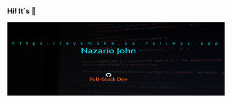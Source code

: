 ### Hi! It´s 👋

<div align="center">

  <img align="center" alt="" width="700px" height="170px" src="baner.jpg.png" />

</div>

<div align="center">

  
</div>
<br>
<img src="" height="450">


